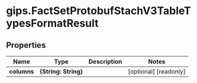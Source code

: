 # gips.FactSetProtobufStachV3TableTypesFormatResult

## Properties

Name | Type | Description | Notes
------------ | ------------- | ------------- | -------------
**columns** | **{String: String}** |  | [optional] [readonly] 


